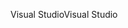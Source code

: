 <span data-ttu-id="cb91c-101">Visual Studio</span><span class="sxs-lookup"><span data-stu-id="cb91c-101">Visual Studio</span></span>